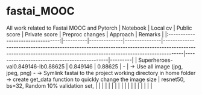 # fastai_MOOC
All work related to Fastai MOOC and Pytorch
|              Notebook             | Local cv | Public score | Private score | Preproc changes                                                                                                                                                    | Approach                                     | Remarks |
|:---------------------------------:|----------|--------------|---------------|--------------------------------------------------------------------------------------------------------------------------------------------------------------------|----------------------------------------------|---------|
| Superheroes-val0.849146-lb0.88625 | 0.849146 | 0.88625      |       -       | -> Use all image (jpg, jpeg, png) - -> Symlink fastai to the project working directory in home folder -> create get_data function to quickly change the image size | resnet50, bs=32, Random 10% validation set,  |         |
|                                   |          |              |               |                                                                                                                                                                    |                                              |         |
|                                   |          |              |               |                                                                                                                                                                    |                                              |         |

